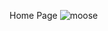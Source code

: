 
Home Page
![moose](https://user-images.githubusercontent.com/64429138/138417086-021726fe-3ae2-47db-803a-e1250804701b.png)

